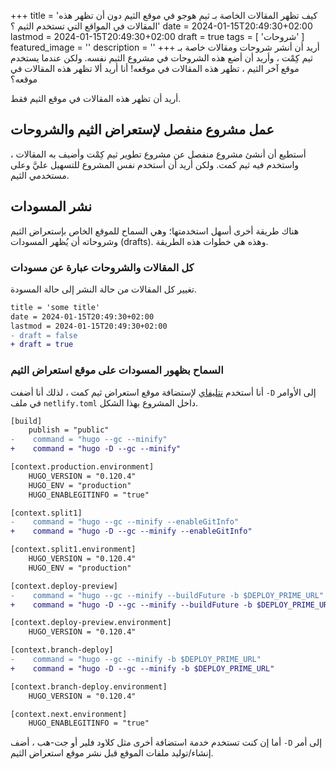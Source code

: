 +++
title = 'كيف تظهر المقالات الخاصة بـ ثيم هوجو في موقع الثيم دون أن تظهر هذه المقالات في المواقع التي تستخدم الثيم ؟'
date = 2024-01-15T20:49:30+02:00
lastmod = 2024-01-15T20:49:30+02:00
draft = true
tags = [
    'شروحات'
    ]
featured_image = ''
description = ''
+++
أريد أن أنشر شروحات ومقالات خاصة بـ ثيم كِمْت ، وأريد أن أضع هذه الشروحات في مشروع الثيم نفسه. ولكن عندما يستخدم موقع آخر الثيم ، تظهر هذه المقالات في موقعه! أنا أريد ألا تظهر هذه المقالات في موقعه؟

أريد أن تظهر هذه المقالات في موقع الثيم فقط.

## عمل مشروع منفصل لإستعراض الثيم والشروحات

أستطيع أن أنشئ مشروع منفصل عن مشروع تطوير ثيم كِمْت وأضيف به المقالات ، واستخدم فيه ثيم كمت. ولكن أريد أن أستخدم نفس المشروع للتسهيل عليَّ وعلى مستخدمي الثيم.

## نشر المسودات

هناك طريقة أخرى أسهل استخدمتها؛ وهي السماح للموقع الخاص بإستعراض الثيم وشروحاته أن يُظهر المسودات (drafts). وهذه هي خطوات هذه الطريقة.

### كل المقالات والشروحات عبارة عن مسودات

تغيير كل المقالات من حالة النشر إلى حالة المسودة.

```diff
title = 'some title'
date = 2024-01-15T20:49:30+02:00
lastmod = 2024-01-15T20:49:30+02:00
- draft = false
+ draft = true
```

### السماح بظهور المسودات على موقع استعراض الثيم

أنا أستخدم [نتليفاي](https://gohugo-theme-kmt.netlify.app/) لإستضافة موقع استعراض ثيم كمت ، لذلك أنا أضفت `-D` إلى الأوامر في ملف `netlify.toml` داخل المشروع بهذا الشكل.

```diff
[build]
    publish = "public"
-    command = "hugo --gc --minify"
+    command = "hugo -D --gc --minify"

[context.production.environment]
    HUGO_VERSION = "0.120.4"
    HUGO_ENV = "production"
    HUGO_ENABLEGITINFO = "true"

[context.split1]
-    command = "hugo --gc --minify --enableGitInfo"
+    command = "hugo -D --gc --minify --enableGitInfo"

[context.split1.environment]
    HUGO_VERSION = "0.120.4"
    HUGO_ENV = "production"

[context.deploy-preview]
-    command = "hugo --gc --minify --buildFuture -b $DEPLOY_PRIME_URL"
+    command = "hugo -D --gc --minify --buildFuture -b $DEPLOY_PRIME_URL"

[context.deploy-preview.environment]
    HUGO_VERSION = "0.120.4"

[context.branch-deploy]
-    command = "hugo --gc --minify -b $DEPLOY_PRIME_URL"
+    command = "hugo -D --gc --minify -b $DEPLOY_PRIME_URL"

[context.branch-deploy.environment]
    HUGO_VERSION = "0.120.4"

[context.next.environment]
    HUGO_ENABLEGITINFO = "true"
```

أما إن كنت تستخدم خدمة استضافة أخرى مثل كلاود فلير أو جت-هب ، أضف `-D` إلى أمر إنشاء/توليد ملفات الموقع قبل نشر موقع استعراض الثيم.
